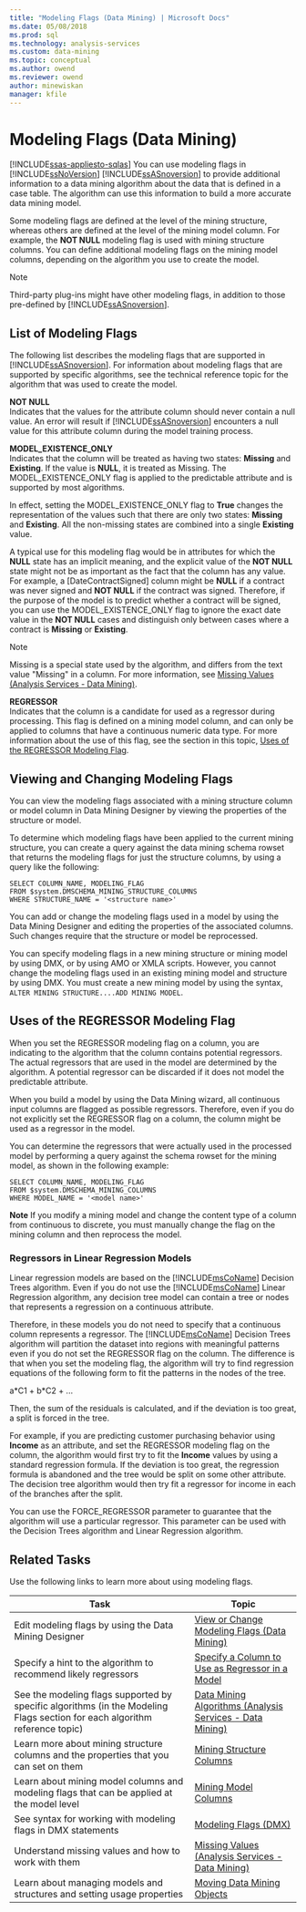 ```yaml
---
title: "Modeling Flags (Data Mining) | Microsoft Docs"
ms.date: 05/08/2018
ms.prod: sql
ms.technology: analysis-services
ms.custom: data-mining
ms.topic: conceptual
ms.author: owend
ms.reviewer: owend
author: minewiskan
manager: kfile
---
```

# Modeling Flags (Data Mining)
[!INCLUDE[ssas-appliesto-sqlas](../includes/ssas-appliesto-sqlas.md)]
  You can use modeling flags in [!INCLUDE[ssNoVersion](../includes/ssnoversion-md.md)] [!INCLUDE[ssASnoversion](../includes/ssasnoversion-md.md)] to provide additional information to a data mining algorithm about the data that is defined in a case table. The algorithm can use this information to build a more accurate data mining model.  
  
 Some modeling flags are defined at the level of the mining structure, whereas others are defined at the level of the mining model column. For example, the **NOT NULL** modeling flag is used with mining structure columns. You can define additional modeling flags on the mining model columns, depending on the algorithm you use to create the model.  
  
> [!NOTE]  
>  Third-party plug-ins might have other modeling flags, in addition to those pre-defined by [!INCLUDE[ssASnoversion](../includes/ssasnoversion-md.md)].  
  
## List of Modeling Flags  
 The following list describes the modeling flags that are supported in [!INCLUDE[ssASnoversion](../includes/ssasnoversion-md.md)]. For information about modeling flags that are supported by specific algorithms, see the technical reference topic for the algorithm that was used to create the model.  
  
 **NOT NULL**  
 Indicates that the values for the attribute column should never contain a null value. An error will result if [!INCLUDE[ssASnoversion](../includes/ssasnoversion-md.md)] encounters a null value for this attribute column during the model training process.  
  
 **MODEL_EXISTENCE_ONLY**  
 Indicates that the column will be treated as having two states: **Missing** and **Existing**. If the value is **NULL**, it is treated as Missing. The MODEL_EXISTENCE_ONLY flag is applied to the predictable attribute and is supported by most algorithms.  
  
 In effect, setting the MODEL_EXISTENCE_ONLY flag to **True** changes the representation of the values such that there are only two states: **Missing** and **Existing**. All the non-missing states are combined into a single **Existing** value.  
  
 A typical use for this modeling flag would be in attributes for which the **NULL** state has an implicit meaning, and the explicit value of the **NOT NULL** state might not be as important as the fact that the column has any value. For example, a [DateContractSigned] column might be **NULL** if a contract was never signed and **NOT NULL** if the contract was signed. Therefore, if the purpose of the model is to predict whether a contract will be signed, you can use the MODEL_EXISTENCE_ONLY flag to ignore the exact date value in the **NOT NULL** cases and distinguish only between cases where a contract is **Missing** or **Existing**.  
  
> [!NOTE]  
>  Missing is a special state used by the algorithm, and differs from the text value "Missing" in a column. For more information, see [Missing Values &#40;Analysis Services - Data Mining&#41;](../../analysis-services/data-mining/missing-values-analysis-services-data-mining.md).  
  
 **REGRESSOR**  
 Indicates that the column is a candidate for used as a regressor during processing. This flag is defined on a mining model column, and can only be applied to columns that have a continuous numeric data type. For more information about the use of this flag, see the section in this topic, [Uses of the REGRESSOR Modeling Flag](#bkmk_UseRegressors).  
  
## Viewing and Changing Modeling Flags  
 You can view the modeling flags associated with a mining structure column or model column in Data Mining Designer by viewing the properties of the structure or model.  
  
 To determine which modeling flags have been applied to the current mining structure, you can create a query against the data mining schema rowset that returns the modeling flags for just the structure columns, by using a query like the following:  
  
```  
SELECT COLUMN_NAME, MODELING_FLAG  
FROM $system.DMSCHEMA_MINING_STRUCTURE_COLUMNS  
WHERE STRUCTURE_NAME = '<structure name>'  
```  
  
 You can add or change the modeling flags used in a model by using the Data Mining Designer and editing the properties of the associated columns. Such changes require that the structure or model be reprocessed.  
  
 You can specify modeling flags in a new mining structure or mining model by using DMX, or by using AMO or XMLA scripts. However, you cannot change the modeling flags used in an existing mining model and structure by using DMX. You must create a new mining model by using the syntax, `ALTER MINING STRUCTURE....ADD MINING MODEL`.  
  
##  <a name="bkmk_UseRegressors"></a> Uses of the REGRESSOR Modeling Flag  
 When you set the REGRESSOR modeling flag on a column, you are indicating to the algorithm that the column contains potential regressors. The actual regressors that are used in the model are determined by the algorithm. A potential regressor can be discarded if it does not model the predictable attribute.  
  
 When you build a model by using the Data Mining wizard, all continuous input columns are flagged as possible regressors. Therefore, even if you do not explicitly set the REGRESSOR flag on a column, the column might be used as a regressor in the model.  
  
 You can determine the regressors that were actually used in the processed model by performing a query against the schema rowset for the mining model, as shown in the following example:  
  
```  
SELECT COLUMN_NAME, MODELING_FLAG  
FROM $system.DMSCHEMA_MINING_COLUMNS  
WHERE MODEL_NAME = '<model name>'  
```  
  
 **Note** If you modify a mining model and change the content type of a column from continuous to discrete, you must manually change the flag on the mining column and then reprocess the model.  
  
### Regressors in Linear Regression Models  
 Linear regression models are based on the [!INCLUDE[msCoName](../includes/msconame-md.md)] Decision Trees algorithm. Even if you do not use the [!INCLUDE[msCoName](../includes/msconame-md.md)] Linear Regression algorithm, any decision tree model can contain a tree or nodes that represents a regression on a continuous attribute.  
  
 Therefore, in these models you do not need to specify that a continuous column represents a regressor. The [!INCLUDE[msCoName](../includes/msconame-md.md)] Decision Trees algorithm will partition the dataset into regions with meaningful patterns even if you do not set the REGRESSOR flag on the column. The difference is that when you set the modeling flag, the algorithm will try to find regression equations of the following form to fit the patterns in the nodes of  the tree.  
  
 a*C1 + b\*C2 + ...  
  
 Then, the sum of the residuals is calculated, and if the deviation is too great, a split is forced in the tree.  
  
 For example, if you are predicting customer purchasing behavior using **Income** as an attribute, and set the REGRESSOR modeling flag on the column, the algorithm would first try to fit the **Income** values by using a standard regression formula. If the deviation is too great, the regression formula is abandoned and the tree would be split on some other attribute. The decision tree algorithm would then try fit a regressor for income in each of the branches after the split.  
  
 You can use the FORCE_REGRESSOR parameter to guarantee that the algorithm will use a particular regressor. This parameter can be used with the Decision Trees algorithm and Linear Regression algorithm.  
  
## Related Tasks  
 Use the following links to learn more about using modeling flags.  
  
|Task|Topic|  
|----------|-----------|  
|Edit modeling flags by using the Data Mining Designer|[View or Change Modeling Flags &#40;Data Mining&#41;](../../analysis-services/data-mining/view-or-change-modeling-flags-data-mining.md)|  
|Specify a hint to the algorithm to recommend likely regressors|[Specify a Column to Use as Regressor in a Model](../../analysis-services/data-mining/specify-a-column-to-use-as-regressor-in-a-model.md)|  
|See the modeling flags supported by specific algorithms (in the Modeling Flags section for each algorithm reference topic)|[Data Mining Algorithms &#40;Analysis Services - Data Mining&#41;](../../analysis-services/data-mining/data-mining-algorithms-analysis-services-data-mining.md)|  
|Learn more about mining structure columns and the properties that you can set on them|[Mining Structure Columns](../../analysis-services/data-mining/mining-structure-columns.md)|  
|Learn about mining model columns and modeling flags that can be applied at the model level|[Mining Model Columns](../../analysis-services/data-mining/mining-model-columns.md)|  
|See syntax for  working with modeling  flags in DMX statements|[Modeling Flags &#40;DMX&#41;](/sql/dmx/modeling-flags-dmx)|  
|Understand missing values and how to work with  them|[Missing Values &#40;Analysis Services - Data Mining&#41;](../../analysis-services/data-mining/missing-values-analysis-services-data-mining.md)|  
|Learn about managing models and structures and setting usage properties|[Moving Data Mining Objects](../../analysis-services/data-mining/moving-data-mining-objects.md)|  
  
  
